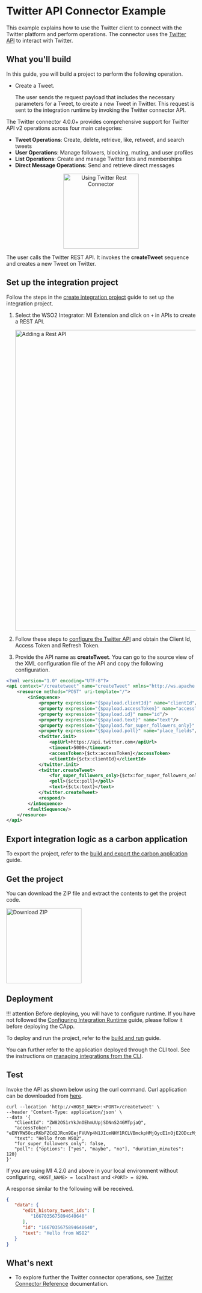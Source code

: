 # Twitter API Connector Example

This example explains how to use the Twitter client to connect with the Twitter platform and perform operations. The connector uses the [Twitter API](https://developer.twitter.com/en/docs/twitter-api) to interact with Twitter.

## What you'll build

In this guide, you will build a project to perform the following operation. 

* Create a Tweet.

     The user sends the request payload that includes the necessary parameters for a Tweet, to create a new Tweet in Twitter. This request is sent to the integration runtime by invoking the Twitter connector API.

The Twitter connector 4.0.0+ provides comprehensive support for Twitter API v2 operations across four main categories:
- **Tweet Operations**: Create, delete, retrieve, like, retweet, and search tweets
- **User Operations**: Manage followers, blocking, muting, and user profiles  
- **List Operations**: Create and manage Twitter lists and memberships
- **Direct Message Operations**: Send and retrieve direct messages 

<center><img src="{{base_path}}/assets/img/integrate/connectors/twitter-connector-store.png" title="Using Twitter Rest Connector" width="200" alt="Using Twitter Rest Connector"/></center>

The user calls the Twitter REST API. It invokes the **createTweet** sequence and creates a new Tweet on Twitter.

## Set up the integration project

Follow the steps in the [create integration project]({{base_path}}/develop/create-integration-project/) guide to set up the integration project.

1. Select the WSO2 Integrator: MI Extension and click on `+` in APIs to create a REST API.

    <img src="{{base_path}}/assets/img/integrate/connectors/twitter-api.png" title="Adding a Rest API" width="800" alt="Adding a Rest API"/>

2. Follow these steps to [configure the Twitter API]({{base_path}}/reference/connectors/twitter-connector/twitter-connector-credentials/) and obtain the Client Id, Access Token and Refresh Token.

4. Provide the API name as **createTweet**. You can go to the source view of the XML configuration file of the API and copy the following configuration. 

```xml
<?xml version="1.0" encoding="UTF-8"?>
<api context="/createtweet" name="createTweet" xmlns="http://ws.apache.org/ns/synapse">
    <resource methods="POST" uri-template="/">
        <inSequence>
            <property expression="{$payload.clientId}" name="clientId"/>
            <property expression="{$payload.accessToken}" name="accessToken"/>
            <property expression="{$payload.id}" name="id"/>
            <property expression="{$payload.text}" name="text"/>
            <property expression="{$payload.for_super_followers_only}" name="for_super_followers_only"/>
            <property expression="{$payload.poll}" name="place_fields"/>
            <twitter.init>
                <apiUrl>https://api.twitter.com</apiUrl>
                <timeout>5000</timeout>
                <accessToken>{$ctx:accessToken}</accessToken>
                <clientId>{$ctx:clientId}</clientId>
            </twitter.init>
            <twitter.createTweet>
                <for_super_followers_only>{$ctx:for_super_followers_only}</for_super_followers_only>
                <poll>{$ctx:poll}</poll>
                <text>{$ctx:text}</text>
            </twitter.createTweet>
            <respond/>
        </inSequence>
        <faultSequence/>
    </resource>
</api>
```

## Export integration logic as a carbon application

To export the project, refer to the [build and export the carbon application]({{base_path}}/develop/deploy-artifacts/#build-and-export-the-carbon-application) guide. 

## Get the project

You can download the ZIP file and extract the contents to get the project code.

<a href="{{base_path}}/assets/attachments/connectors/twitter-connector.zip">
    <img src="{{base_path}}/assets/img/integrate/connectors/download-zip.png" width="200" alt="Download ZIP">
</a>

## Deployment

!!! attention
        Before deploying, you will have to configure runtime. If you have not followed the [Configuring Integration Runtime]({{base_path}}/reference/connectors/twitter-connector/twitter-connector-configuration/) guide, please follow it before deploying the CApp.

To deploy and run the project, refer to the [build and run]({{base_path}}/develop/deploy-artifacts/#build-and-run) guide.

You can further refer to the application deployed through the CLI tool. See the instructions on [managing integrations from the CLI]({{base_path}}/observe-and-manage/managing-integrations-with-micli).

## Test
Invoke the API as shown below using the curl command. Curl application can be downloaded from [here](https://curl.haxx.se/download.html).

```
curl --location 'http://<HOST_NAME>:<PORT>/createtweet' \
--header 'Content-Type: application/json' \
--data '{
   "ClientId": "ZW82OS1rYkJnOEhmUUpjSDNnS246MTpjaQ",
   "accessToken": "eENYRW5OczRKbFZCd2JRcm9EejFVUVp4N1JIcmNHY1RCLVBmckpHMjQycE1nOjE2ODczMjcxMzk4NjY6MTowOmF0OjE",
   "text": "Hello from WSO2",
   "for_super_followers_only": false,
   "poll": {"options": ["yes", "maybe", "no"], "duration_minutes": 120}
}'
```
If you are using MI 4.2.0 and above in your local environment without configuring, `<HOST_NAME> = localhost` and `<PORT> = 8290`.

A response similar to the following will be received.

```json
{
   "data": {
      "edit_history_tweet_ids": [
         "1667035675894640640"
      ],
      "id": "1667035675894640640",
      "text": "Hello from WSO2"
   }
}
```

## What's next

* To explore further the Twitter connector operations, see [Twitter Connector Reference]({{base_path}}/reference/connectors/twitter-connector/twitter-connector-reference/) documentation.
